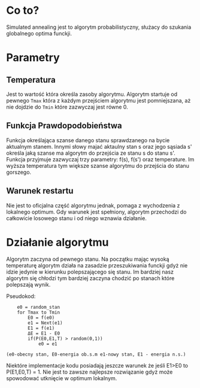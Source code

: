 # Co to?

Simulated annealing jest to algorytm probabilistyczny, służacy do szukania globalnego optima funckji.

# Parametry

## Temperatura

Jest to wartość która określa zasoby algorytmu. Algorytm startuje od pewnego <code>Tmax</code>
która z każdym przejściem algorytmu jest pomniejszana, aż nie dojdzie do <code>Tmin</code> które zazwyczaj jest równe 0.

## Funkcja Prawdopodobieństwa

Funkcja określająca szanse danego stanu sprawdzanego na bycie aktualnym stanem. Innymi słowy majać aktaulny stan s oraz jego sąsiada s' określa jaką szanse ma algorytm do przejścia ze stanu s do stanu s'. Funkcja przyjmuje zazwyczaj trzy parametry: f(s), f(s') oraz temperature. Im wyższa temperatura tym większe szanse algorytmu do przejścia do stanu gorszego.

## Warunek restartu

Nie jest to oficjalna część algorytmu jednak, pomaga z wychodzenia z lokalnego optimum. Gdy warunek jest spełniony, algorytm przechodzi do całkowicie losowego stanu i od niego wznawia działanie.

# Działanie algorytmu

Algorytm zaczyna od pewnego stanu. Na początku mając wysoką temperaturę algorytm działa na zasadzie przeszukiwania funckji gdyż nie idzie jedynie w kierunku polepszającego się stanu. Im bardziej nasz algorytm się chłodzi tym bardziej zaczyna chodzić po stanach które polepszają wynik.

Pseudokod:
```
    e0 = random_stan
    for Tmax to Tmin
        E0 = f(e0)
        e1 = Next(e1)
        E1 = f(e1)
        ΔE = E1 - E0
        if(P(E0,E1,T) > random(0,1))
            e0 = e1

(e0-obecny stan, E0-energia ob.s.m e1-nowy stan, E1 - energia n.s.)
```

Niektóre implementacje kodu posiadają jeszcze warunek że jeśli E1>E0 to P(E1,E0,T) = 1. Nie jest to zawsze najlepsze rozwiązanie gdyż może spowodować utknięcie w optimum lokalnym.
